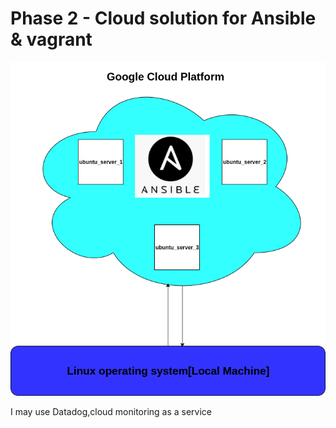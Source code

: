 # Phase 2 - Cloud solution for Ansible & vagrant

![Image diagram](https://github.com/Andrews-Projects/Ansible-Vagrant-infrastructure-development-and-deployment/blob/main/Images%20%26%20gifs/Cloud%20images/cloud.png)

I may use Datadog,cloud monitoring as a service
